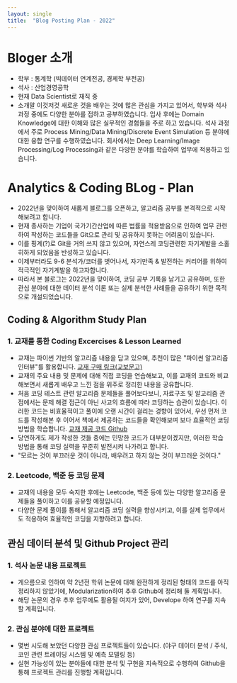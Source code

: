 ```yaml
---
layout: single
title:  "Blog Posting Plan - 2022"
---
```



# Bloger 소개
 - 학부 : 통계학 (빅데이터 연계전공, 경제학 부전공)
 - 석사 : 산업경영공학
 - 현재 Data Scientist로 재직 중
 - 소개말
    이것저것 새로운 것을 배우는 것에 많은 관심을 가지고 있어서, 학부와 석사과정 중에도 다양한 분야를 접하고 공부하였습니다. 
    입사 후에는 Domain Knowledge에 대한 이해와 많은 실무적인 경험들을 주로 하고 있습니다.
    석사 과정에서 주로 Process Mining/Data Mining/Discrete Event Simulation 등 분야에 대한 융합 연구를 수행하였습니다.
    회사에서는 Deep Learning/Image Processing/Log Processing과 같은 다양한 분야를 학습하여 업무에 적용하고 있습니다.



# Analytics & Coding BLog - Plan
 - 2022년을 맞이하여 새롭게 블로그를 오픈하고, 알고리즘 공부를 본격적으로 시작해보려고 합니다.
 - 현재 종사하는 기업이 국가기간산업에 따른 법률을 적용받음으로 인하여 업무 관련하여 작성하는 코드들을 Git으로 관리 및 공유하지 못하는 어려움이 있습니다.
 - 이를 핑계(?)로 Git을 거의 쓰지 않고 있으며, 자연스레 코딩관련한 자기계발을 소홀히하게 되었음을 반성하고 있습니다.
 - 이제부터라도 9-6 분석가/코더를 벗어나서, 자기만족 & 발전하는 커리어를 위하여 적극적인 자기계발을 하고자합니다.
 - 따라서 본 블로그는 2022년을 맞이하여, 코딩 공부 기록을 남기고 공유하며, 또한 관심 분야에 대한 데이터 분석 이론 또는 실제 분석한 사례들을 공유하기 위한 목적으로 개설되었습니다.



## Coding & Algorithm Study Plan
### 1. 교재를 통한 Coding Excercises & Lesson Learned
 - 교재는 파이썬 기반의 알고리즘 내용을 담고 있으며, 추천이 많은 "파이썬 알고리즘 인터뷰"를 활용합니다. [교재 구매 링크(교보문고)](http://www.kyobobook.co.kr/product/detailViewKor.laf?mallGb=KOR&ejkGb=KOR&barcode=9791189909178)
 - 교재의 주요 내용 및 문제에 대해 직접 코딩을 연습해보고, 이를 교재의 코드와 비교해보면서 새롭게 배우고 느낀 점을 위주로 정리한 내용을 공유합니다.
 - 처음 코딩 테스트 관련 알고리즘 문제들을 풀어보다보니, 자료구조 및 알고리즘 관점에서는 문제 해결 접근이 아닌 사고의 흐름에 따라 코딩하는 습관이 있습니다. 이러한 코드는 비효율적이고 풀이에 오랜 시간이 걸리는 경향이 있어서, 우선 먼저 코드를 작성해본 후 이어서 책에서 제공하는 코드들을 확인해보며 보다 효율적인 코딩 방법을 학습합니다. [교재 제공 코드 Github](https://github.com/onlybooks/algorithm-interview)
 - 당연하게도 제가 작성한 것들 중에는 민망한 코드가 대부분이겠지만, 이러한 학습 방법을 통해 코딩 실력을 꾸준히 발전시켜 나가려고 합니다.
 - "모르는 것이 부끄러운 것이 아니라, 배우려고 하지 않는 것이 부끄러운 것이다."

### 2. Leetcode, 백준 등 코딩 문제
 - 교재의 내용을 모두 숙지한 후에는 Leetcode, 백준 등에 있는 다양한 알고리즘 문제들을 풀이하고 이를 공유할 예정입니다.
 - 다양한 문제 풀이를 통해서 알고리즘 코딩 실력을 향상시키고, 이를 실제 업무에서도 적용하여 효율적인 코딩을 지향하려고 합니다.

## 관심 데이터 분석 및 Github Project 관리
### 1. 석사 논문 내용 프로젝트
 - 게으름으로 인하여 약 2년전 학위 논문에 대해 완전하게 정리된 형태의 코드를 아직 정리하지 않았기에, Modularization하여 추후 Github에 정리해 둘 계획입니다.
 - 해당 논문의 경우 추후 업무에도 활용될 여지가 있어, Develope 하여 연구를 지속할 계획입니다.

### 2. 관심 분야에 대한 프로젝트
 - 몇번 시도해 보았던 다양한 관심 프로젝트들이 있습니다. (야구 데이터 분석 / 주식, 코인 관련 트레이딩 시스템 및 예측 모델링 등)
 - 실현 가능성이 있는 분야들에 대한 분석 및 구현을 지속적으로 수행하여 Github을 통해 프로젝트 관리를 진행할 계획입니다.
 
 
 
